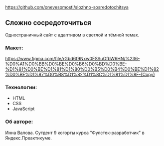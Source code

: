 
https://github.com/onevesomosti/slozhno-sosredotochitsya

## Сложно сосредоточиться
Одностраничный сайт с адаптивом в светлой и тёмной темах.

### Макет:
https://www.figma.com/file/rGbd6f9Nxw0ESSuOfbW6HN/%236-%D0%A1%D0%BB%D0%BE%D0%B6%D0%BD%D0%BE-%D1%81%D0%BE%D1%81%D1%80%D0%B5%D0%B4%D0%BE%D1%82%D0%BE%D1%87%D0%B8%D1%82%D1%8C%D1%81%D1%8F-(Copy)

### Технологии:
- HTML
- CSS
- JavaScript

### Об авторе:
Инна Валова. Сутдент 9 когорты курса "Фулстек-разработчик" в Яндекс.Преактикуме.
